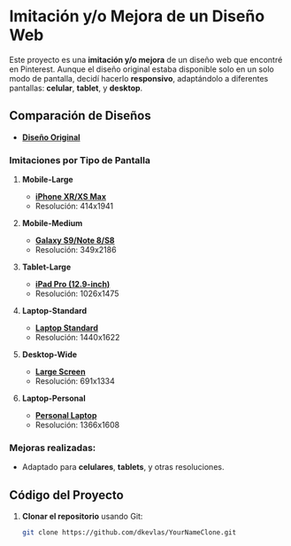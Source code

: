 # Imitación y/o Mejora de un Diseño Web

Este proyecto es una **imitación y/o mejora** de un diseño web que encontré en Pinterest. Aunque el diseño original estaba disponible solo en un solo modo de pantalla, decidí hacerlo **responsivo**, adaptándolo a diferentes pantallas: **celular**, **tablet**, y **desktop**.

## Comparación de Diseños

- **[Diseño Original](https://my-design-imitations.s3.us-east-2.amazonaws.com/design-01-Your-Name/Design-Original.jpg)**

### Imitaciones por Tipo de Pantalla

1. **Mobile-Large**  
   - **[iPhone XR/XS Max](https://my-design-imitations.s3.us-east-2.amazonaws.com/design-01-Your-Name/Mobile-Large.png)**
   - Resolución: 414x1941

2. **Mobile-Medium**  
   - **[Galaxy S9/Note 8/S8](https://my-design-imitations.s3.us-east-2.amazonaws.com/design-01-Your-Name/Mobile-Medium.png)**
   - Resolución: 349x2186

3. **Tablet-Large**  
   - **[iPad Pro (12.9-inch)](https://my-design-imitations.s3.us-east-2.amazonaws.com/design-01-Your-Name/Tablet-Large.png)**
   - Resolución: 1026x1475

4. **Laptop-Standard**  
   - **[Laptop Standard](https://my-design-imitations.s3.us-east-2.amazonaws.com/design-01-Your-Name/Laptop-Standard.png)**
   - Resolución: 1440x1622

5. **Desktop-Wide**  
   - **[Large Screen](https://my-design-imitations.s3.us-east-2.amazonaws.com/design-01-Your-Name/Desktop-Wide.png)**
   - Resolución: 691x1334

6. **Laptop-Personal**  
   - **[Personal Laptop](https://my-design-imitations.s3.us-east-2.amazonaws.com/design-01-Your-Name/Screen-Personal.png)**
   - Resolución: 1366x1608


### Mejoras realizadas:
- Adaptado para **celulares**, **tablets**, y otras resoluciones.

## Código del Proyecto

1. **Clonar el repositorio** usando Git:

   ```bash
   git clone https://github.com/dkevlas/YourNameClone.git
   ```
